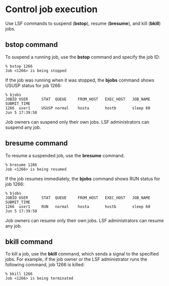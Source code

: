 # Control job execution

Use LSF commands to suspend (**bstop**), resume (**bresume**), and kill (**bkill**) jobs.

## bstop command

To suspend a running job, use the **bstop** command and specify the job ID:

```
% bstop 1266
Job <1266> is being stopped
```

If the job was running when it was stopped, the **bjobs** command shows USUSP status for job 1266:

```
% bjobs
JOBID USER      STAT  QUEUE     FROM_HOST   EXEC_HOST   JOB_NAME    SUBMIT_TIME
1266  user1     USUSP normal    hosta       hostb       sleep 60    Jun 5 17:39:58
```

Job owners can suspend only their own jobs. LSF administrators can suspend any job.

## bresume command

To resume a suspended job, use the **bresume** command.

```
% bresume 1266
Job <1266> is being resumed
```

If the job resumes immediately, the **bjobs** command shows RUN status for job 1266:

```
% bjobs
JOBID USER      STAT  QUEUE     FROM_HOST   EXEC_HOST   JOB_NAME    SUBMIT_TIME
1266  user1     RUN   normal    hosta       hostb       sleep 60    Jun 5 17:39:58
```

Job owners can resume only their own jobs. LSF administrators can resume any job.

## bkill command

To kill a job, use the **bkill** command, which sends a signal to the specified jobs. For example, if the job owner or the LSF administrator runs the following command, job 1266 is killed:

```
% bkill 1266
Job <1266> is being terminated
```